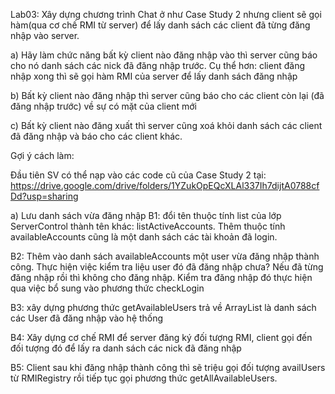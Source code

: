 Lab03: Xây dựng chương trình Chat ở như Case Study 2 nhưng client sẽ gọi hàm(qua cơ chế RMI từ server) để lấy danh sách các client đã từng đăng nhập vào server.

a) Hãy làm chức năng bất kỳ client nào đăng nhập vào thì server cũng báo cho nó danh sách các nick đã đăng nhập trước. Cụ thể hơn: client đăng nhập xong thì sẽ gọi hàm RMI của server để lấy danh sách đăng nhập

b) Bất kỳ client nào đăng nhập thì server cũng báo cho các client còn lại (đã đăng nhập trước) về sự có mặt của client mới

c) Bất kỳ client nào đăng xuất thì server cũng xoá khỏi danh sách các client đã đăng nhập và báo cho các client khác.

Gợi ý cách làm:

Đầu tiên SV có thể nạp vào các code cũ của Case Study 2 tại: 
https://drive.google.com/drive/folders/1YZukOpEQcXLAl337Ih7dijtA0788cfDd?usp=sharing

a) Lưu danh sách vừa đăng nhập
B1: đổi tên thuộc tính list của lớp ServerControl thành tên khác: listActiveAccounts. Thêm thuộc tính availableAccounts cũng là một danh sách các tài khoản đã login.

B2: Thêm vào danh sách availableAccounts một user vừa đăng nhập thành công. Thực hiện việc kiểm tra liệu user đó đã đăng nhập chưa? Nếu đã từng đăng nhập rồi thì không cho đăng nhập. Kiểm tra đăng nhập đó thực hiện qua việc bổ sung vào phương thức checkLogin

B3: xây dựng phương thức getAvailableUsers trả về ArrayList<String> là danh sách các User đã đăng nhập vào hệ thống

B4: Xây dựng cơ chế RMI để server đăng ký đối tượng RMI, client gọi đến đối tượng đó để lấy ra danh sách các nick đã đăng nhập

B5: Client sau khi đăng nhập thành công thì sẽ triệu gọi đối tượng availUsers từ RMIRegistry rồi tiếp tục gọi phương thức getAllAvailableUsers.

